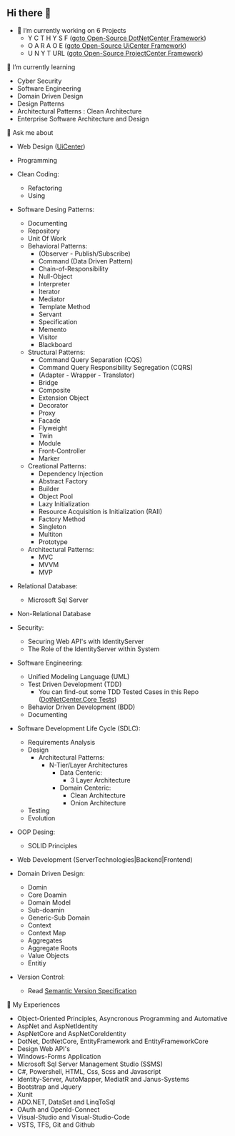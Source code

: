  ## Hi there 👋

+ 🔭 I’m currently working on 6 Projects
    - Y C T H Y S F (<a href="https://github.com/arsalanfallahpour/DotNetCenter">goto Open-Source DotNetCenter Framework</a>)
    - O A R A O E (<a href="https://github.com/arsalanfallahpour/UiCenter">goto Open-Source UiCenter Framework</a>)
    - U N Y T URL (<a href="https://github.com/arsalanfallahpour/ProjectCenter">goto Open-Source ProjectCenter Framework</a>)

 🌱 I’m currently learning
 - Cyber Security
 - Software Engineering
 - Domain Driven Design
 - Design Patterns
 - Architectural Patterns : Clean Architecture
 - Enterprise Software Architecture and Design

 🤍 Ask me about
 - Web Design (<a href="https://github.com/arsalanfallahpour/UiCenter">UiCenter</a>)
  
 - Programming 
 - Clean Coding:
   - Refactoring
   - Using 
 - Software Desing Patterns:
   - Documenting
   - Repository
   - Unit Of Work
   - Behavioral Patterns:
     - (Observer - Publish/Subscribe)
     - Command (Data Driven Pattern)
     - Chain-of-Responsibility 
     - Null-Object
     - Interpreter 
     - Iterator 
     - Mediator 
     - Template Method 
     - Servant 
     - Specification 
     - Memento 
     - Visitor 
     - Blackboard 
   - Structural Patterns:
     - Command Query Separation (CQS)
     - Command Query Responsibility Segregation (CQRS)
     - (Adapter - Wrapper - Translator) 
     - Bridge 
     - Composite 
     - Extension Object
     - Decorator 
     - Proxy 
     - Facade 
     - Flyweight 
     - Twin
     - Module 
     - Front-Controller 
     - Marker 
   - Creational Patterns:
     - Dependency Injection 
     - Abstract Factory 
     - Builder 
     - Object Pool 
     - Lazy Initialization 
     - Resource Acquisition is Initialization (RAII)
     - Factory Method
     - Singleton
     - Multiton
     - Prototype
   - Architectural Patterns:
      - MVC
      - MVVM
      - MVP
 - Relational Database:
    - Microsoft Sql Server
 - Non-Relational Database
 - Security:
     - Securing Web API's with IdentityServer
     - The Role of the IdentityServer within System
 - Software Engineering:
     - Unified Modeling Language (UML)
     - Test Driven Development (TDD) 
       - You can find-out some TDD Tested Cases in this Repo (<a href="https://github.com/arsalanfallahpour/DotNetCenter/blob/master/src/Core/Entities/Tests/UnitTest/Source/BeseValueObject/BaseValueObjectTest.cs">DotNetCenter.Core Tests</a>)
     - Behavior Driven Development (BDD)
     - Documenting
 - Software Development Life Cycle (SDLC):
    - Requirements Analysis
    - Design
        - Architectural Patterns:
          + N-Tier/Layer Architectures
            + Data Centeric:
              + 3 Layer Architecture
            + Domain Centeric:
              + Clean Architecture
              + Onion Architecture
    - Testing
    - Evolution   
 - OOP Desing:
      - SOLID Principles
 - Web Development (ServerTechnologies|Backend|Frontend)
 - Domain Driven Design:
    - Domin 
    - Core Doamin
    - Domain Model
    - Sub-doamin
    - Generic-Sub Domain
    - Context
    - Context Map
    - Aggregates
    - Aggregate Roots
    - Value Objects
    - Entitiy
 - Version Control:
   - Read <a href="https://semver.org/">Semantic Version Specification</a>
 
 💠 My Experiences
 + Object-Oriented Principles, Asyncronous Programming and Automative
 + AspNet and AspNetIdentity
 + AspNetCore and AspNetCoreIdentity 
 + DotNet, DotNetCore, EntityFramework and EntityFrameworkCore
 + Design Web API's
 + Windows-Forms Application
 + Microsoft Sql Server Management Studio (SSMS)
 + C#, Powershell, HTML, Css, Scss and Javascript
 + Identity-Server, AutoMapper, MediatR and Janus-Systems
 + Bootstrap and Jquery
 + Xunit
 + ADO.NET, DataSet and LinqToSql
 + OAuth and OpenId-Connect
 + Visual-Studio and Visual-Studio-Code
 + VSTS, TFS, Git and Github
